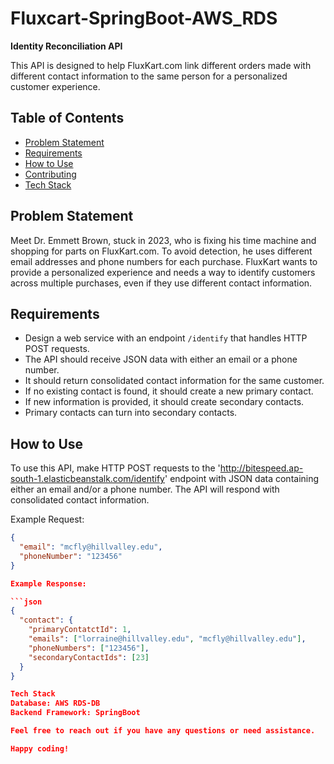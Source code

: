 # Fluxcart-SpringBoot-AWS_RDS

**Identity Reconciliation API**

This API is designed to help FluxKart.com link different orders made with different contact information to the same person for a personalized customer experience.

## Table of Contents
- [Problem Statement](#problem-statement)
- [Requirements](#requirements)
- [How to Use](#how-to-use)
- [Contributing](#contributing)
- [Tech Stack](#tech-stack)

## Problem Statement

Meet Dr. Emmett Brown, stuck in 2023, who is fixing his time machine and shopping for parts on FluxKart.com. To avoid detection, he uses different email addresses and phone numbers for each purchase. FluxKart wants to provide a personalized experience and needs a way to identify customers across multiple purchases, even if they use different contact information.

## Requirements

- Design a web service with an endpoint `/identify` that handles HTTP POST requests.
- The API should receive JSON data with either an email or a phone number.
- It should return consolidated contact information for the same customer.
- If no existing contact is found, it should create a new primary contact.
- If new information is provided, it should create secondary contacts.
- Primary contacts can turn into secondary contacts.

## How to Use

To use this API, make HTTP POST requests to the 'http://bitespeed.ap-south-1.elasticbeanstalk.com/identify' endpoint with JSON data containing either an email and/or a phone number. The API will respond with consolidated contact information.

Example Request:

```json
{
  "email": "mcfly@hillvalley.edu",
  "phoneNumber": "123456"
}

Example Response:

```json
{
  "contact": {
    "primaryContatctId": 1,
    "emails": ["lorraine@hillvalley.edu", "mcfly@hillvalley.edu"],
    "phoneNumbers": ["123456"],
    "secondaryContactIds": [23]
  }
}

Tech Stack
Database: AWS RDS-DB
Backend Framework: SpringBoot

Feel free to reach out if you have any questions or need assistance.

Happy coding!
